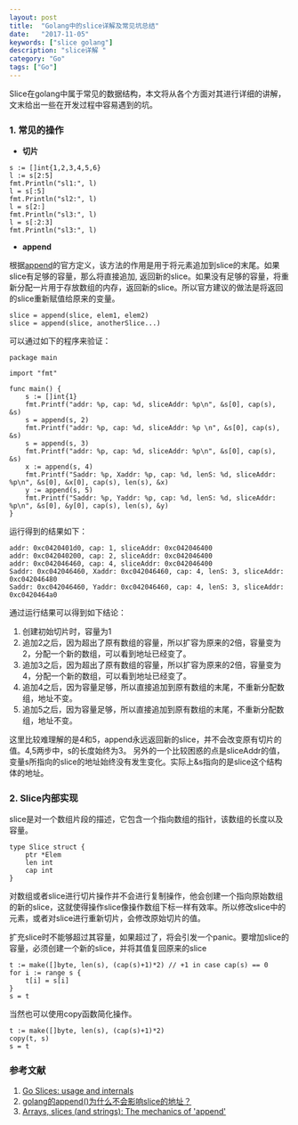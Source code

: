 ```yaml
---
layout: post
title:  "Golang中的slice详解及常见坑总结"
date:   "2017-11-05"
keywords: ["slice golang"]
description: "slice详解 "
category: "Go"
tags: ["Go"]
---
```


Slice在golang中属于常见的数据结构，本文将从各个方面对其进行详细的讲解，文末给出一些在开发过程中容易遇到的坑。

### 1. 常见的操作 ###

- **切片**

```
s := []int{1,2,3,4,5,6}
l := s[2:5]
fmt.Println("sl1:", l)
l = s[:5]
fmt.Println("sl2:", l)
l = s[2:]
fmt.Println("sl3:", l)
l = s[:2:3]
fmt.Println("sl3:", l)

```

- **append**


根据[append](https://golang.org/pkg/builtin/#append "append")的官方定义，该方法的作用是用于将元素追加到slice的末尾。如果slice有足够的容量，那么将直接追加, 返回新的slice。如果没有足够的容量，将重新分配一片用于存放数组的内存，返回新的slice。所以官方建议的做法是将返回的slice重新赋值给原来的变量。

```
slice = append(slice, elem1, elem2)
slice = append(slice, anotherSlice...)
```

可以通过如下的程序来验证：

```
package main

import "fmt"

func main() {
    s := []int{1}
    fmt.Printf("addr: %p, cap: %d, sliceAddr: %p\n", &s[0], cap(s), &s)
    s = append(s, 2)
    fmt.Printf("addr: %p, cap: %d, sliceAddr: %p \n", &s[0], cap(s), &s)
    s = append(s, 3)
    fmt.Printf("addr: %p, cap: %d, sliceAddr: %p\n", &s[0], cap(s), &s)
    x := append(s, 4)
    fmt.Printf("Saddr: %p, Xaddr: %p, cap: %d, lenS: %d, sliceAddr: %p\n", &s[0], &x[0], cap(s), len(s), &x)
    y := append(s, 5)
    fmt.Printf("Saddr: %p, Yaddr: %p, cap: %d, lenS: %d, sliceAddr: %p\n", &s[0], &y[0], cap(s), len(s), &y)
}

```

运行得到的结果如下：


```
addr: 0xc0420401d0, cap: 1, sliceAddr: 0xc042046400
addr: 0xc042040200, cap: 2, sliceAddr: 0xc042046400
addr: 0xc042046460, cap: 4, sliceAddr: 0xc042046400
Saddr: 0xc042046460, Xaddr: 0xc042046460, cap: 4, lenS: 3, sliceAddr: 0xc042046480
Saddr: 0xc042046460, Yaddr: 0xc042046460, cap: 4, lenS: 3, sliceAddr: 0xc0420464a0

```

通过运行结果可以得到如下结论：


   1. 创建初始切片时，容量为1
   2. 追加2之后，因为超出了原有数组的容量，所以扩容为原来的2倍，容量变为2，分配一个新的数组，可以看到地址已经变了。
   3. 追加3之后，因为超出了原有数组的容量，所以扩容为原来的2倍，容量变为4，分配一个新的数组，可以看到地址已经变了。
   4. 追加4之后，因为容量足够，所以直接追加到原有数组的末尾，不重新分配数组，地址不变。
   5. 追加5之后，因为容量足够，所以直接追加到原有数组的末尾，不重新分配数组，地址不变。

这里比较难理解的是4和5，append永远返回新的slice，并不会改变原有切片的值。4,5两步中，s的长度始终为3。
另外的一个比较困惑的点是sliceAddr的值，变量s所指向的slice的地址始终没有发生变化。实际上&s指向的是slice这个结构体的地址。



### 2. Slice内部实现 ###


slice是对一个数组片段的描述，它包含一个指向数组的指针，该数组的长度以及容量。


```
type Slice struct {
    ptr *Elem
    len int
    cap int
}
```

对数组或者slice进行切片操作并不会进行复制操作，他会创建一个指向原始数组的新的slice，这就使得操作slice像操作数组下标一样有效率。所以修改slice中的元素，或者对slice进行重新切片，会修改原始切片的值。

扩充slice时不能够超过其容量，如果超过了，将会引发一个panic。要增加slice的容量，必须创建一个新的slice，并将其值复回原来的slice

```
t := make([]byte, len(s), (cap(s)+1)*2) // +1 in case cap(s) == 0
for i := range s {
    t[i] = s[i]
}
s = t
```

当然也可以使用copy函数简化操作。


```
t := make([]byte, len(s), (cap(s)+1)*2)
copy(t, s)
s = t
```
### 参考文献

1. [Go Slices: usage and internals](https://blog.golang.org/go-slices-usage-and-internals)
2. [golang的append()为什么不会影响slice的地址？](https://www.zhihu.com/question/59659980)
3. [Arrays, slices (and strings): The mechanics of 'append'](https://blog.golang.org/slices)
